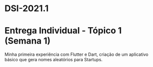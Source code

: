 # DSI-2021.1
# Entrega Individual - Tópico 1 (Semana 1)

Minha primeira experiência com Flutter e Dart, criação de um aplicativo básico que gera nomes aleatórios para Startups. 
